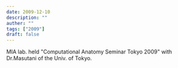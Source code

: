 ```yaml
---
date: 2009-12-10
description: ""
auther: ""
tags: ["2009"]
draft: false
---
```

MIA lab. held "Computational Anatomy Seminar Tokyo 2009" with Dr.Masutani of the Univ. of Tokyo.
<!--more-->
